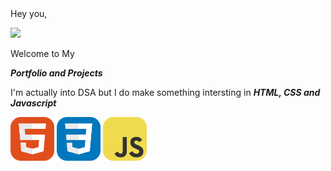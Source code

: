 <head>
Hey you,<p> </p><img src="https://user-images.githubusercontent.com/18350557/176309783-0785949b-9127-417c-8b55-ab5a4333674e.gif"><br>
<p>Welcome to My </p><b><i>Portfolio and Projects</i></b><br>
<p>I'm actually into DSA but I do make something intersting in <b><i>HTML, CSS and Javascript</i></b></p>
<!-- <img align="left" src="https://github.com/tandpfun/skill-icons/blob/main/icons/CSS.svg" width="70" height="70">
<img align="center" src="https://github.com/tandpfun/skill-icons/blob/main/icons/HTML.svg" width="70" height="70">
<img aling ="relative" src="https://github.com/tandpfun/skill-icons/blob/main/icons/JavaScript.svg" > -->
<p align="center">
<div>
    <img src="https://github.com/tandpfun/skill-icons/blob/main/icons/HTML.svg" width="70" height="70">
    <img src="https://github.com/tandpfun/skill-icons/blob/main/icons/CSS.svg" width="70" height="70">
    <img src="https://github.com/tandpfun/skill-icons/blob/main/icons/JavaScript.svg" width="70" height="70">
</div>
</p>
</head>
